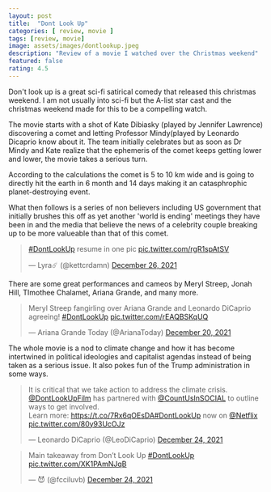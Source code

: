 ```yaml
---
layout: post
title:  "Dont Look Up"
categories: [ review, movie ]
tags: [review, movie]
image: assets/images/dontlookup.jpeg
description: "Review of a movie I watched over the Christmas weekend"
featured: false
rating: 4.5
---
```

Don't look up is a great sci-fi satirical comedy that released this christmas weekend. I am not usually into sci-fi but the A-list star cast and the christmas weekend made for this to be a compelling watch.

The movie starts with a shot of Kate Dibiasky (played by Jennifer Lawrence) discovering a comet and letting Professor Mindy(played by Leonardo Dicaprio know about it. The team initially celebrates but as soon as Dr Mindy and Kate realize that the ephemeris of the comet keeps getting lower and lower, the movie takes a serious turn.

According to the calculations the comet is 5 to 10 km wide and is going to directly hit the earth in 6 month and 14 days making it an catasphrophic planet-destroying event.

What then follows is a series of non believers including US government that initially brushes this off as yet another 'world is ending' meetings they have been in and the media that believe the news of a celebrity couple breaking up to be more valueable than that of this comet.

<blockquote class="twitter-tweet"><p lang="en" dir="ltr"><a href="https://twitter.com/hashtag/DontLookUp?src=hash&amp;ref_src=twsrc%5Etfw">#DontLookUp</a> resume in one pic <a href="https://t.co/rgR1spAtSV">pic.twitter.com/rgR1spAtSV</a></p>&mdash; Lyra☄️ (@kettcrdamn) <a href="https://twitter.com/kettcrdamn/status/1474937624473194498?ref_src=twsrc%5Etfw">December 26, 2021</a></blockquote> <script async src="https://platform.twitter.com/widgets.js" charset="utf-8"></script>

There are some great performances and cameos by Meryl Streep, Jonah Hill, TImothee Chalamet, Ariana Grande, and many more.

<blockquote class="twitter-tweet"><p lang="en" dir="ltr">Meryl Streep fangirling over Ariana Grande and Leonardo DiCaprio agreeing! <a href="https://twitter.com/hashtag/DontLookUp?src=hash&amp;ref_src=twsrc%5Etfw">#DontLookUp</a> <a href="https://t.co/rEAQBSKqUQ">pic.twitter.com/rEAQBSKqUQ</a></p>&mdash; Ariana Grande Today (@ArianaToday) <a href="https://twitter.com/ArianaToday/status/1473016833154465793?ref_src=twsrc%5Etfw">December 20, 2021</a></blockquote> <script async src="https://platform.twitter.com/widgets.js" charset="utf-8"></script>

The whole movie is a nod to climate change and how it has become intertwined in political ideologies and capitalist agendas instead of being taken as a serious issue. It also pokes fun of the Trump administration in some ways.

<blockquote class="twitter-tweet"><p lang="en" dir="ltr">It is critical that we take action to address the climate crisis. <a href="https://twitter.com/dontlookupfilm?ref_src=twsrc%5Etfw">@DontLookUpFilm</a> has partnered with <a href="https://twitter.com/CountUsInSOCIAL?ref_src=twsrc%5Etfw">@CountUsInSOCIAL</a> to outline ways to get involved.<br>Learn more: <a href="https://t.co/7Rx6qOEsDA">https://t.co/7Rx6qOEsDA</a><a href="https://twitter.com/hashtag/DontLookUp?src=hash&amp;ref_src=twsrc%5Etfw">#DontLookUp</a> now on <a href="https://twitter.com/netflix?ref_src=twsrc%5Etfw">@Netflix</a> <a href="https://t.co/80y93UcOJz">pic.twitter.com/80y93UcOJz</a></p>&mdash; Leonardo DiCaprio (@LeoDiCaprio) <a href="https://twitter.com/LeoDiCaprio/status/1474439731731734528?ref_src=twsrc%5Etfw">December 24, 2021</a></blockquote> <script async src="https://platform.twitter.com/widgets.js" charset="utf-8"></script>

<blockquote class="twitter-tweet"><p lang="en" dir="ltr">Main takeaway from Don’t Look Up <a href="https://twitter.com/hashtag/DontLookUp?src=hash&amp;ref_src=twsrc%5Etfw">#DontLookUp</a> <a href="https://t.co/XK1PAmNJqB">pic.twitter.com/XK1PAmNJqB</a></p>&mdash; 😈 (@fcciluvb) <a href="https://twitter.com/fcciluvb/status/1474451437832835075?ref_src=twsrc%5Etfw">December 24, 2021</a></blockquote> <script async src="https://platform.twitter.com/widgets.js" charset="utf-8"></script>
